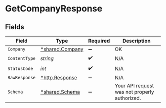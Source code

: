 # GetCompanyResponse


## Fields

| Field                                                  | Type                                                   | Required                                               | Description                                            |
| ------------------------------------------------------ | ------------------------------------------------------ | ------------------------------------------------------ | ------------------------------------------------------ |
| `Company`                                              | [*shared.Company](../../models/shared/company.md)      | :heavy_minus_sign:                                     | OK                                                     |
| `ContentType`                                          | *string*                                               | :heavy_check_mark:                                     | N/A                                                    |
| `StatusCode`                                           | *int*                                                  | :heavy_check_mark:                                     | N/A                                                    |
| `RawResponse`                                          | [*http.Response](https://pkg.go.dev/net/http#Response) | :heavy_minus_sign:                                     | N/A                                                    |
| `Schema`                                               | [*shared.Schema](../../models/shared/schema.md)        | :heavy_minus_sign:                                     | Your API request was not properly authorized.          |